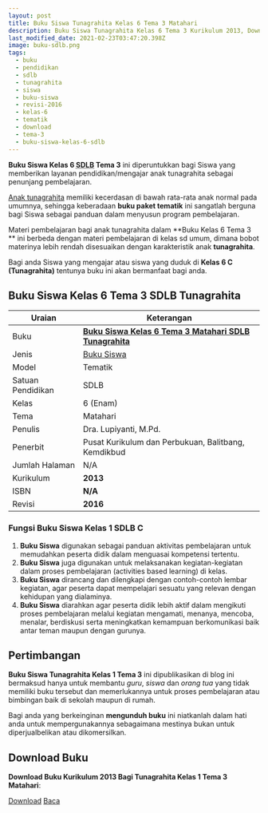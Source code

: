 ```yaml
---
layout: post
title: Buku Siswa Tunagrahita Kelas 6 Tema 3 Matahari
description: Buku Siswa Tunagrahita Kelas 6 Tema 3 Kurikulum 2013, Download buku Kelas 6 Tema 3 Matahari bagi tunagrahita
last_modified_date: 2021-02-23T03:47:20.398Z
image: buku-sdlb.png
tags:
  - buku
  - pendidikan
  - sdlb
  - tunagrahita
  - siswa
  - buku-siswa
  - revisi-2016
  - kelas-6
  - tematik
  - download
  - tema-3
  - buku-siswa-kelas-6-sdlb
---
```


**Buku Siswa Kelas 6 <abbr title="Sekolah Dasar Luar Biasa">SDLB</abbr> Tema 3** ini diperuntukkan bagi Siswa yang memberikan layanan pendidikan/mengajar anak tunagrahita sebagai penunjang pembelajaran.

[Anak tunagrahita](/teori/tunagrahita "Apa itu Tunagrahita") memiliki kecerdasan di bawah rata-rata anak normal pada umumnya, sehingga keberadaan **buku paket tematik** ini sangatlah berguna bagi Siswa sebagai panduan dalam menyusun program pembelajaran.

Materi pembelajaran bagi anak tunagrahita dalam **Buku Kelas 6 Tema 3 ** ini berbeda dengan materi pembelajaran di kelas sd umum, dimana bobot materinya lebih rendah disesuaikan dengan karakteristik anak **tunagrahita**.

Bagi anda Siswa yang mengajar atau siswa yang duduk di **Kelas 6 C (Tunagrahita)** tentunya buku ini akan bermanfaat bagi anda.

## Buku Siswa Kelas 6 Tema 3 SDLB Tunagrahita  

|Uraian|Keterangan|
| --- | --- |
|Buku|<a href="/bse/buku-siswa-tunagrahita-kelas-6-tema-3-matahari" title="Buku Siswa Kelas 6 Tema 3 Matahari SDLB Tunagrahita"><strong>Buku Siswa Kelas 6 Tema 3 Matahari SDLB Tunagrahita</strong></a>|
|Jenis|<a href="/bse" title="Buku Siswa" target="_blank">Buku Siswa</a>|
|Model|Tematik|
|Satuan Pendidikan|SDLB|
|Kelas|6 (Enam)|
|Tema|Matahari|
|Penulis| Dra. Lupiyanti, M.Pd.|
|Penerbit|Pusat Kurikulum dan Perbukuan, Balitbang, Kemdikbud|
|Jumlah Halaman|N/A|
|Kurikulum|<strong>2013</strong>|
|ISBN|<strong>N/A</strong>|
|Revisi|<strong>2016</strong>|


### Fungsi Buku Siswa Kelas 1 SDLB C
1. **Buku Siswa**  digunakan sebagai panduan aktivitas pembelajaran untuk memudahkan peserta didik dalam menguasai kompetensi tertentu.
2. **Buku Siswa**  juga digunakan untuk melaksanakan kegiatan-kegiatan dalam proses pembelajaran (activities based learning) di kelas.
3. **Buku Siswa** dirancang dan dilengkapi dengan contoh-contoh lembar kegiatan, agar peserta dapat mempelajari sesuatu yang relevan dengan kehidupan yang dialaminya.
4. **Buku Siswa** diarahkan agar peserta didik lebih aktif dalam mengikuti proses pembelajaran melalui kegiatan mengamati, menanya, mencoba, menalar, berdiskusi serta meningkatkan kemampuan berkomunikasi baik antar teman maupun dengan gurunya.


## Pertimbangan
**Buku Siswa Tunagrahita Kelas 1 Tema 3** ini dipublikasikan di blog ini bermaksud hanya untuk membantu _guru_, _siswa_ dan _orang tua_ yang tidak memiliki buku tersebut dan memerlukannya untuk proses pembelajaran atau bimbingan baik di sekolah maupun di rumah.

Bagi anda yang berkeinginan <b>mengunduh buku</b> ini niatkanlah dalam hati anda untuk mempergunakannya sebagaimana mestinya bukan untuk diperjualbelikan atau dikomersilkan.
  
## Download Buku
**Download Buku Kurikulum 2013 Bagi Tunagrahita Kelas 1 Tema 3 Matahari**:
<p class="center"><a class="button download" href="https://docs.google.com/uc?export=download&id=1PSq-hvZYgwG4dujTax1dfzqC0B3Hd6ZG" rel="nofollow" target="_blank" title="Download Buku Siswa Tunagrahita Kelas 1 Tema 3 Matahari">Download</a>
<a class="button demo open-dialog" href="https://drive.google.com/file/d/1PSq-hvZYgwG4dujTax1dfzqC0B3Hd6ZG/preview" rel="nofollow" target="_blank" title="Baca Buku Siswa Tunagrahita Kelas 1 Tema 3 Matahari">Baca</a></p>
